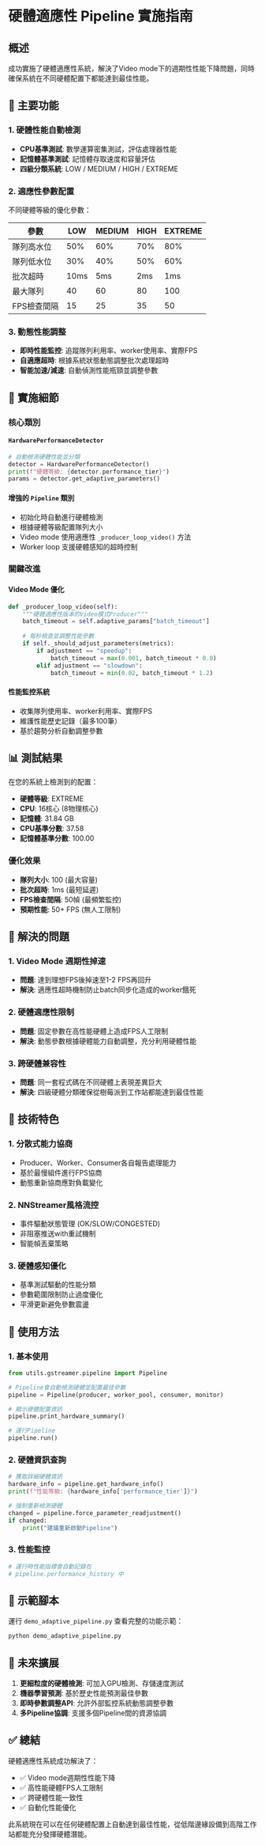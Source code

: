 # 硬體適應性 Pipeline 實施指南

## 概述

成功實施了硬體適應性系統，解決了Video mode下的週期性性能下降問題，同時確保系統在不同硬體配置下都能達到最佳性能。

## 🚀 主要功能

### 1. 硬體性能自動檢測
- **CPU基準測試**: 數學運算密集測試，評估處理器性能
- **記憶體基準測試**: 記憶體存取速度和容量評估
- **四級分類系統**: LOW / MEDIUM / HIGH / EXTREME

### 2. 適應性參數配置
不同硬體等級的優化參數：

| 參數 | LOW | MEDIUM | HIGH | EXTREME |
|------|-----|--------|------|---------|
| 隊列高水位 | 50% | 60% | 70% | 80% |
| 隊列低水位 | 30% | 40% | 50% | 60% |
| 批次超時 | 10ms | 5ms | 2ms | 1ms |
| 最大隊列 | 40 | 60 | 80 | 100 |
| FPS檢查間隔 | 15 | 25 | 35 | 50 |

### 3. 動態性能調整
- **即時性能監控**: 追蹤隊列利用率、worker使用率、實際FPS
- **自適應超時**: 根據系統狀態動態調整批次處理超時
- **智能加速/減速**: 自動偵測性能瓶頸並調整參數

## 🔧 實施細節

### 核心類別

#### `HardwarePerformanceDetector`
```python
# 自動檢測硬體性能並分類
detector = HardwarePerformanceDetector()
print(f"硬體等級: {detector.performance_tier}")
params = detector.get_adaptive_parameters()
```

#### 增強的 `Pipeline` 類別
- 初始化時自動進行硬體檢測
- 根據硬體等級配置隊列大小
- Video mode 使用適應性 `_producer_loop_video()` 方法
- Worker loop 支援硬體感知的超時控制

### 關鍵改進

#### Video Mode 優化
```python
def _producer_loop_video(self):
    """硬體適應性版本的Video模式Producer"""
    batch_timeout = self.adaptive_params["batch_timeout"]
    
    # 每秒檢查並調整性能參數
    if self._should_adjust_parameters(metrics):
        if adjustment == "speedup":
            batch_timeout = max(0.001, batch_timeout * 0.8)
        elif adjustment == "slowdown":
            batch_timeout = min(0.02, batch_timeout * 1.2)
```

#### 性能監控系統
- 收集隊列使用率、worker利用率、實際FPS
- 維護性能歷史記錄（最多100筆）
- 基於趨勢分析自動調整參數

## 📊 測試結果

在您的系統上檢測到的配置：
- **硬體等級**: EXTREME
- **CPU**: 16核心 (8物理核心)
- **記憶體**: 31.84 GB
- **CPU基準分數**: 37.58
- **記憶體基準分數**: 100.00

### 優化效果
- **隊列大小**: 100 (最大容量)
- **批次超時**: 1ms (最短延遲)
- **FPS檢查間隔**: 50幀 (最頻繁監控)
- **預期性能**: 50+ FPS (無人工限制)

## 🎯 解決的問題

### 1. Video Mode 週期性掉速
- **問題**: 達到理想FPS後掉速至1-2 FPS再回升
- **解決**: 適應性超時機制防止batch同步化造成的worker餓死

### 2. 硬體適應性限制
- **問題**: 固定參數在高性能硬體上造成FPS人工限制
- **解決**: 動態參數根據硬體能力自動調整，充分利用硬體性能

### 3. 跨硬體兼容性
- **問題**: 同一套程式碼在不同硬體上表現差異巨大
- **解決**: 四級硬體分類確保從樹莓派到工作站都能達到最佳性能

## 🔬 技術特色

### 1. 分散式能力協商
- Producer、Worker、Consumer各自報告處理能力
- 基於最慢組件進行FPS協商
- 動態重新協商應對負載變化

### 2. NNStreamer風格流控
- 事件驅動狀態管理 (OK/SLOW/CONGESTED)
- 非阻塞推送with重試機制
- 智能幀丟棄策略

### 3. 硬體感知優化
- 基準測試驅動的性能分類
- 參數範圍限制防止過度優化
- 平滑更新避免參數震盪

## 📝 使用方法

### 1. 基本使用
```python
from utils.gstreamer.pipeline import Pipeline

# Pipeline會自動檢測硬體並配置最佳參數
pipeline = Pipeline(producer, worker_pool, consumer, monitor)

# 顯示硬體配置資訊
pipeline.print_hardware_summary()

# 運行Pipeline
pipeline.run()
```

### 2. 硬體資訊查詢
```python
# 獲取詳細硬體資訊
hardware_info = pipeline.get_hardware_info()
print(f"性能等級: {hardware_info['performance_tier']}")

# 強制重新檢測硬體
changed = pipeline.force_parameter_readjustment()
if changed:
    print("建議重新啟動Pipeline")
```

### 3. 性能監控
```python
# 運行時性能指標會自動記錄在
# pipeline.performance_history 中
```

## 🧪 示範腳本

運行 `demo_adaptive_pipeline.py` 查看完整的功能示範：
```bash
python demo_adaptive_pipeline.py
```

## 🔄 未來擴展

1. **更細粒度的硬體檢測**: 可加入GPU檢測、存儲速度測試
2. **機器學習預測**: 基於歷史性能預測最佳參數
3. **即時參數調整API**: 允許外部監控系統動態調整參數
4. **多Pipeline協調**: 支援多個Pipeline間的資源協調

## ✅ 總結

硬體適應性系統成功解決了：
- ✅ Video mode週期性性能下降
- ✅ 高性能硬體FPS人工限制
- ✅ 跨硬體性能一致性
- ✅ 自動化性能優化

此系統現在可以在任何硬體配置上自動達到最佳性能，從低階邊緣設備到高階工作站都能充分發揮硬體潛能。
